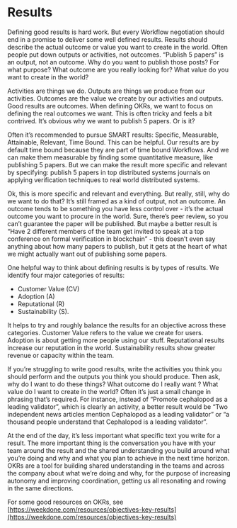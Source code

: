 # Results

Defining good results is hard work. But every Workflow negotiation should end
in a promise to deliver some well defined results. Results should describe the
actual outcome or value you want to create in the world. Often people put down
outputs or activities, not outcomes. “Publish 5 papers” is an output, not an
outcome. Why do you want to publish those posts? For what purpose? What outcome
are you really looking for? What value do you want to create in the world?

Activities are things we do. Outputs are things we produce from our activities.
Outcomes are the value we create by our activities and outputs. Good results
are outcomes. When defining OKRs, we want to focus on defining the real
outcomes we want. This is often tricky and feels a bit contrived. It’s obvious
why we want to publish 5 papers. Or is it?

Often it’s recommended to pursue SMART results: Specific, Measurable,
Attainable, Relevant, Time Bound. This can be helpful. Our results are by
default time bound because they are part of time bound Workflows. And we can
make them measurable by finding some quantitative measure, like publishing 5
papers. But we can make the result more specific and relevant by specifying:
publish 5 papers in top distributed systems journals on applying verification
techniques to real world distributed systems.

Ok, this is more specific and relevant and everything. But really, still, why
do we want to do that? It’s still framed as a kind of output, not an outcome.
An outcome tends to be something you have less control over - it’s the actual
outcome you want to procure in the world. Sure, there’s peer review, so you
can’t guarantee the paper will be published. But maybe a better result is “Have
2 different members of the team get invited to speak at a top conference on
formal verification in blockchain” - this doesn’t even say anything about how
many papers to publish, but it gets at the heart of what we might actually want
out of publishing some papers.

One helpful way to think about defining results is by types of results. We
identify four major categories of results:

- Customer Value (CV)
- Adoption (A)
- Reputational (R)
- Sustainability (S).

It helps to try and roughly balance the results for an objective across these
categories. Customer Value refers to the value we create for users. Adoption is
about getting more people using our stuff. Reputational results increase our
reputation in the world. Sustainability results show greater revenue or
capacity within the team.

If you’re struggling to write good results, write the activities you think you
should perform and the outputs you think you should produce. Then ask, why do I
want to do these things? What outcome do I really want ? What value do I want
to create in the world? Often it’s just a small change in phrasing that’s
required. For instance, instead of “Promote cephalopod as a leading validator”,
which is clearly an activity, a better result would be “Two independent news
articles mention Cephalopod as a leading validator” or “a thousand people
understand that Cephalopod is a leading validator”.

At the end of the day, it’s less important what specific text you write for a
result. The more important thing is the conversation you have with your team
around the result and the shared understanding you build around what you’re
doing and why and what you plan to achieve in the next time horizon. OKRs are a
tool for building shared understanding in the teams and across the company
about what we’re doing and why, for the purpose of increasing autonomy and
improving coordination, getting us all resonating and rowing in the same
directions.

For some good resources on OKRs, see
[https://weekdone.com/resources/objectives-key-results](https://weekdone.com/resources/objectives-key-results)
